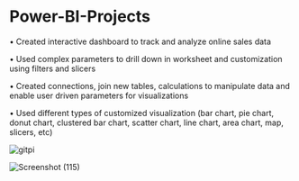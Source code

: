 # Power-BI-Projects

• Created interactive dashboard to track and analyze online sales data

• Used complex parameters to drill down in worksheet and
customization using filters and slicers

• Created connections, join new tables, calculations to manipulate
data and enable user driven parameters for visualizations

• Used different types of customized
visualization (bar chart, pie chart, donut chart,
clustered bar chart, scatter chart, line chart,
area chart, map, slicers, etc)

![gitpi](https://user-images.githubusercontent.com/118007169/225159350-c05c9d90-ddda-41bb-917f-5712575229f0.png)

![Screenshot (115)](https://user-images.githubusercontent.com/118007169/225758316-32983325-5fe5-462b-8148-133355909148.png)
